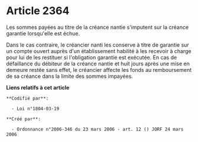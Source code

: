# Article 2364

Les sommes payées au titre de la créance nantie s'imputent sur la créance garantie lorsqu'elle est échue.

Dans le cas contraire, le créancier nanti les conserve à titre de garantie sur un compte ouvert auprès d'un établissement
habilité à les recevoir à charge pour lui de les restituer si l'obligation garantie est exécutée. En cas de défaillance du
débiteur de la créance nantie et huit jours après une mise en demeure restée sans effet, le créancier affecte les fonds au
remboursement de sa créance dans la limite des sommes impayées.

**Liens relatifs à cet article**

	**Codifié par**:

	  - Loi n°1804-03-19

	**Créé par**:

	  - Ordonnance n°2006-346 du 23 mars 2006 - art. 12 () JORF 24 mars 2006
